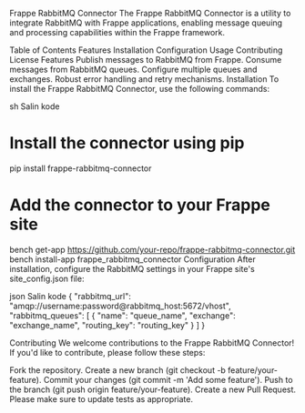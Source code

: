 Frappe RabbitMQ Connector
The Frappe RabbitMQ Connector is a utility to integrate RabbitMQ with Frappe applications, enabling message queuing and processing capabilities within the Frappe framework.

Table of Contents
Features
Installation
Configuration
Usage
Contributing
License
Features
Publish messages to RabbitMQ from Frappe.
Consume messages from RabbitMQ queues.
Configure multiple queues and exchanges.
Robust error handling and retry mechanisms.
Installation
To install the Frappe RabbitMQ Connector, use the following commands:

sh
Salin kode
# Install the connector using pip
pip install frappe-rabbitmq-connector

# Add the connector to your Frappe site
bench get-app https://github.com/your-repo/frappe-rabbitmq-connector.git
bench install-app frappe_rabbitmq_connector
Configuration
After installation, configure the RabbitMQ settings in your Frappe site's site_config.json file:

json
Salin kode
{
    "rabbitmq_url": "amqp://username:password@rabbitmq_host:5672/vhost",
    "rabbitmq_queues": [
        {
            "name": "queue_name",
            "exchange": "exchange_name",
            "routing_key": "routing_key"
        }
    ]
}


Contributing
We welcome contributions to the Frappe RabbitMQ Connector! If you'd like to contribute, please follow these steps:

Fork the repository.
Create a new branch (git checkout -b feature/your-feature).
Commit your changes (git commit -m 'Add some feature').
Push to the branch (git push origin feature/your-feature).
Create a new Pull Request.
Please make sure to update tests as appropriate.
